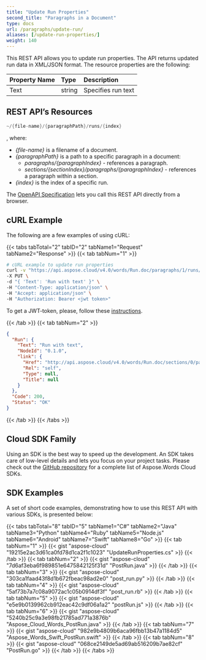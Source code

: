 ```yaml
---
title: "Update Run Properties"
second_title: "Paragraphs in a Document"
type: docs
url: /paragraphs/update-run/
aliases: [/update-run-properties/]
weight: 140
---
```


This REST API allows you to update run properties. The API returns updated run data in XML/JSON format. The resource properties are the following:

|Property Name|Type|Description|
| :- | :- | :- |
|Text|string|Specifies run text|

## REST API’s Resources

```JAVA
~/{file-name}/{paragraphPath}/runs/{index}
```
, where:
- *{file-name}* is a filename of a document.
- *{paragraphPath}* is a path to a specific paragraph in a document:
  - *paragraphs/{paragraphIndex}* - references a paragraph.
  - *sections/{sectionIndex}/paragraphs/{paragraphIndex}* - references a paragraph within a section.
- *{index}* is the index of a specific run.

The [OpenAPI Specification](https://apireference.aspose.cloud/words/#/Runs/UpdateRun) lets you call this REST API directly from a browser.

## cURL Example

The following are a few examples of using cURL:

{{< tabs tabTotal="2" tabID="2" tabName1="Request" tabName2="Response" >}}
{{< tab tabNum="1" >}}

```bash
# cURL example to update run properties
curl -v "https://api.aspose.cloud/v4.0/words/Run.doc/paragraphs/1/runs/0" \
-X PUT \
-d "{ 'Text': 'Run with text' }" \
-H "Content-Type: application/json" \
-H "Accept: application/json" \
-H "Authorization: Bearer <jwt token>"
```

To get a JWT-token, please, follow these [instructions](/words/getting-started/available-sdks/#curl).

{{< /tab >}}
{{< tab tabNum="2" >}}

```json
{
  "Run": {
    "Text": "Run with text",
    "NodeId": "0.1.0",
    "link": {
      "Href": "http://api.aspose.cloud/v4.0/words/Run.doc/sections/0/paragraphs/1/runs/0",
      "Rel": "self",
      "Type": null,
      "Title": null
    }
  },
  "Code": 200,
  "Status": "OK"
}
```

{{< /tab >}}
{{< /tabs >}}

## Cloud SDK Family

Using an SDK is the best way to speed up the development. An SDK takes care of low-level details and lets you focus on your project tasks. Please check out the [GitHub repository](https://github.com/aspose-words-cloud) for a complete list of Aspose.Words Cloud SDKs.

## SDK Examples

A set of short code examples, demonstrating how to use this REST API with various SDKs, is presented below:

{{< tabs tabTotal="8" tabID="5" tabName1="C#" tabName2="Java" tabName3="Python" tabName4="Ruby" tabName5="Node.js" tabName6="Android" tabName7="Swift" tabName8="Go" >}}
{{< tab tabNum="1" >}}
{{< gist "aspose-cloud" "19215e2ac3d61ca0fd78d1ca2f1c1023" "UpdateRunProperties.cs" >}}
{{< /tab >}}
{{< tab tabNum="2" >}}
{{< gist "aspose-cloud" "7d6af3eba6f989851e6475842125f31d" "PostRun.java" >}}
{{< /tab >}}
{{< tab tabNum="3" >}}
{{< gist "aspose-cloud" "303ca1faad43f8d1b672fbeac98ad2e0" "post_run.py" >}}
{{< /tab >}}
{{< tab tabNum="4" >}}
{{< gist "aspose-cloud" "5af73b7a7c08a9072ac1c05b0914df3f" "post_run.rb" >}}
{{< /tab >}}
{{< tab tabNum="5" >}}
{{< gist "aspose-cloud" "e5e9b0139962cb912eac42c9df06a1a2" "postRun.js" >}}
{{< /tab >}}
{{< tab tabNum="6" >}}
{{< gist "aspose-cloud" "5240b25c9a3e98fb21785ad771a3876b" "Aspose_Cloud_Words_PostRun.java" >}}
{{< /tab >}}
{{< tab tabNum="7" >}}
{{< gist "aspose-cloud" "982e9b4809b6aca96fbb13b47a1184d5" "Aspose_Words_Swift_PostRun.swift" >}}
{{< /tab >}}
{{< tab tabNum="8" >}}
{{< gist "aspose-cloud" "068ce2149de5ad69ab516209b7ae82cf" "PostRun.go" >}}
{{< /tab >}}
{{< /tabs >}}
